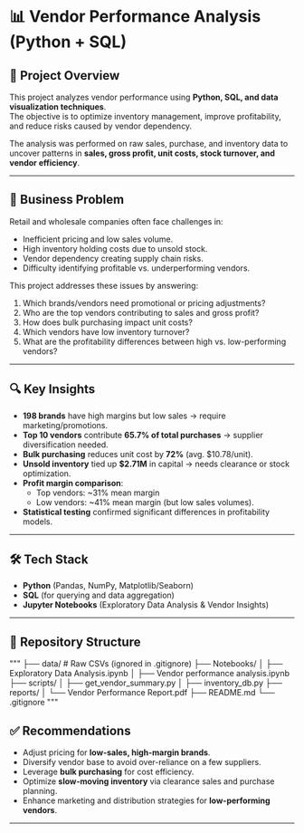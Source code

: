 # 📊 Vendor Performance Analysis (Python + SQL)

## 📌 Project Overview
This project analyzes vendor performance using **Python, SQL, and data visualization techniques**.  
The objective is to optimize inventory management, improve profitability, and reduce risks caused by vendor dependency.

The analysis was performed on raw sales, purchase, and inventory data to uncover patterns in **sales, gross profit, unit costs, stock turnover, and vendor efficiency**.

---

## 🚀 Business Problem
Retail and wholesale companies often face challenges in:
- Inefficient pricing and low sales volume.
- High inventory holding costs due to unsold stock.
- Vendor dependency creating supply chain risks.
- Difficulty identifying profitable vs. underperforming vendors.

This project addresses these issues by answering:
1. Which brands/vendors need promotional or pricing adjustments?  
2. Who are the top vendors contributing to sales and gross profit?  
3. How does bulk purchasing impact unit costs?  
4. Which vendors have low inventory turnover?  
5. What are the profitability differences between high vs. low-performing vendors?  

---

## 🔍 Key Insights
- **198 brands** have high margins but low sales → require marketing/promotions.  
- **Top 10 vendors** contribute **65.7% of total purchases** → supplier diversification needed.  
- **Bulk purchasing** reduces unit cost by **72%** (avg. $10.78/unit).  
- **Unsold inventory** tied up **$2.71M** in capital → needs clearance or stock optimization.  
- **Profit margin comparison**:  
  - Top vendors: ~31% mean margin  
  - Low vendors: ~41% mean margin (but low sales volumes).  
- **Statistical testing** confirmed significant differences in profitability models.  

---

## 🛠 Tech Stack
- **Python** (Pandas, NumPy, Matplotlib/Seaborn)  
- **SQL** (for querying and data aggregation)  
- **Jupyter Notebooks** (Exploratory Data Analysis & Vendor Insights)  

---

## 📂 Repository Structure
"""
├── data/ # Raw CSVs (ignored in .gitignore)
├── Notebooks/
│ ├── Exploratory Data Analysis.ipynb
│ ├── Vendor performance analysis.ipynb
├── scripts/
│ ├── get_vendor_summary.py
│ ├── inventory_db.py
├── reports/
│ └── Vendor Performance Report.pdf
├── README.md
└── .gitignore
"""

## ✅ Recommendations
- Adjust pricing for **low-sales, high-margin brands**.  
- Diversify vendor base to avoid over-reliance on a few suppliers.  
- Leverage **bulk purchasing** for cost efficiency.  
- Optimize **slow-moving inventory** via clearance sales and purchase planning.  
- Enhance marketing and distribution strategies for **low-performing vendors**.  

---
